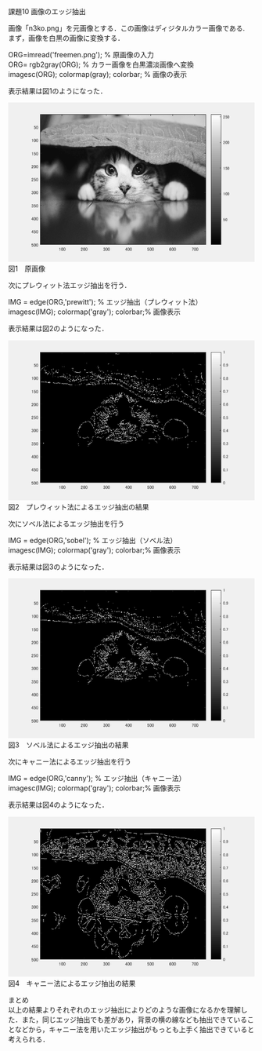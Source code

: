 課題10 画像のエッジ抽出  

画像「n3ko.png」を元画像とする．この画像はディジタルカラー画像である.  
まず，画像を白黒の画像に変換する．

ORG=imread('freemen.png'); % 原画像の入力  
ORG= rgb2gray(ORG); % カラー画像を白黒濃淡画像へ変換  
imagesc(ORG); colormap(gray); colorbar; % 画像の表示

表示結果は図1のようになった．


![原画像](https://github.com/inagaki-toshihiro/report/blob/master/image/kadai10-1.png)  
図1　原画像

次にプレウィット法エッジ抽出を行う．

IMG = edge(ORG,'prewitt'); % エッジ抽出（プレウィット法）  
imagesc(IMG); colormap('gray'); colorbar;% 画像表示  

表示結果は図2のようになった．


![原画像](https://github.com/inagaki-toshihiro/report/blob/master/image/kadai10-2.png)  
図2　プレウィット法によるエッジ抽出の結果

次にソベル法によるエッジ抽出を行う

IMG = edge(ORG,'sobel'); % エッジ抽出（ソベル法）  
imagesc(IMG); colormap('gray'); colorbar;% 画像表示

表示結果は図3のようになった．


![原画像](https://github.com/inagaki-toshihiro/report/blob/master/image/kadai10-3.png)  
図3　ソベル法によるエッジ抽出の結果

次にキャニー法によるエッジ抽出を行う

IMG = edge(ORG,'canny'); % エッジ抽出（キャニー法）  
imagesc(IMG); colormap('gray'); colorbar;% 画像表示

表示結果は図4のようになった．


![原画像](https://github.com/inagaki-toshihiro/report/blob/master/image/kadai10-4.png)  
図4　キャニー法によるエッジ抽出の結果

まとめ  
以上の結果よりそれぞれのエッジ抽出によりどのような画像になるかを理解した．また，同じエッジ抽出でも差があり，背景の横の線なども抽出できていることなどから，キャニー法を用いたエッジ抽出がもっとも上手く抽出できていると考えられる．
